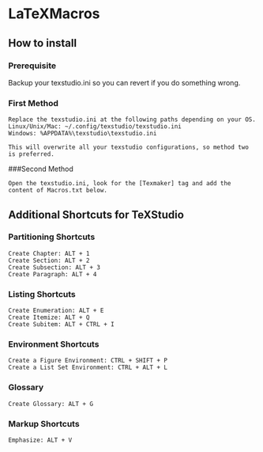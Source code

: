# LaTeXMacros

## How to install
### Prerequisite 
Backup your texstudio.ini so you can revert if you do something wrong.

### First Method
```
Replace the texstudio.ini at the following paths depending on your OS.
Linux/Unix/Mac: ~/.config/texstudio/texstudio.ini
Windows: %APPDATA%\texstudio\texstudio.ini

This will overwrite all your texstudio configurations, so method two is preferred.
```
###Second Method
```
Open the texstudio.ini, look for the [Texmaker] tag and add the content of Macros.txt below.
```
## Additional Shortcuts for TeXStudio
### Partitioning Shortcuts
```
Create Chapter: ALT + 1
Create Section: ALT + 2
Create Subsection: ALT + 3
Create Paragraph: ALT + 4
```
### Listing Shortcuts
```
Create Enumeration: ALT + E
Create Itemize: ALT + Q
Create Subitem: ALT + CTRL + I
```

### Environment Shortcuts
```
Create a Figure Environment: CTRL + SHIFT + P
Create a List Set Environment: CTRL + ALT + L
```

### Glossary
```
Create Glossary: ALT + G
```

### Markup Shortcuts
```
Emphasize: ALT + V
```

